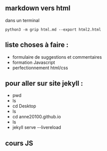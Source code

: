 
## markdown vers html 

dans un terminal

`python3 -m grip html.md --export html2.html`


## liste choses à faire :
- formulaire de suggestions et commentaires
- formation Javascript
- perfectionnement html/css

## pour aller sur site jekyll :
- pwd                      
- ls 
- cd Desktop
- ls   
- cd anne20100.github.io  
- ls
- jekyll serve --livereload

## cours JS

